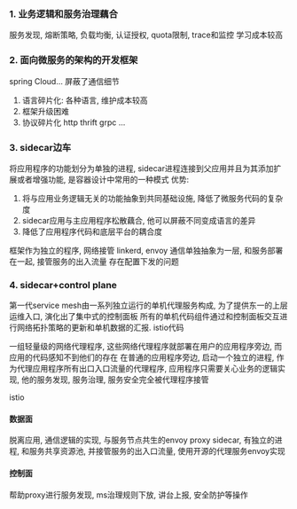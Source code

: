 ### 1. 业务逻辑和服务治理藕合
服务发现, 熔断策略, 负载均衡, 认证授权, quota限制, trace和监控 学习成本较高

### 2. 面向微服务的架构的开发框架
spring Cloud...  屏蔽了通信细节
1. 语言碎片化: 各种语言, 维护成本较高
2. 框架升级困难
3. 协议碎片化 http  thrift grpc ...

### 3. sidecar边车
将应用程序的功能划分为单独的进程, sidecar进程连接到父应用并且为其添加扩展或者增强功能, 是容器设计中常用的一种模式
优势:
1. 将与应用业务逻辑无关的功能抽象到共同基础设施, 降低了微服务代码的复杂度
2. sidecar应用与主应用程序松散藕合, 他可以屏蔽不同变成语言的差异
3. 降低了应用程序代码和底层平台的耦合度

框架作为独立的程序, 网络接管 linkerd, envoy
通信单独抽象为一层, 和服务部署在一起, 接管服务的出入流量
存在配置下发的问题

### 4. sidecar+control plane

第一代service mesh由一系列独立运行的单机代理服务构成, 为了提供东一的上层运维入口, 演化出了集中式的控制面板
所有的单机代码组件通过和控制面板交互进行网络拓扑策略的更新和单机数据的汇报. istio代码

一组轻量级的网络代理程序, 这些网络代理程序就部署在用户的应用程序旁边, 而应用的代码感知不到他们的存在
在普通的应用程序旁边, 启动一个独立的进程, 作为代理应用程序所有出口入口流量的代理程序, 应用程序只需要关心业务的逻辑实现, 他的服务发现, 服务治理, 服务安全完全被代理程序接管


istio

#### 数据面
脱离应用, 通信逻辑的实现, 与服务节点共生的envoy proxy sidecar, 有独立的进程, 和服务共享资源池, 并接管服务的出入口流量, 使用开源的代理服务envoy实现

#### 控制面

帮助proxy进行服务发现, ms治理规则下放, 讲台上报, 安全防护等操作


